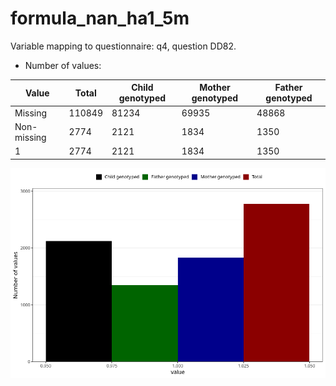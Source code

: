 # formula_nan_ha1_5m
Variable mapping to questionnaire: q4, question DD82.
- Number of values:

| Value | Total | Child genotyped | Mother genotyped | Father genotyped |
| ----- | ----- | --------------- | ---------------- | ---------------- |
| Missing | 110849 | 81234 | 69935 | 48868 |
| Non-missing | 2774 | 2121 | 1834 | 1350 |
| 1 | 2774 | 2121 | 1834 | 1350 |



![](formula_nan_ha1_5m_n.png)



